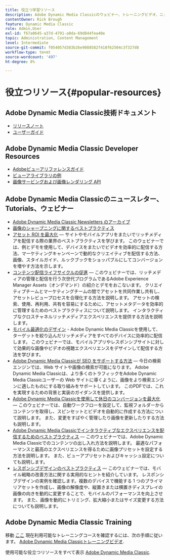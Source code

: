 ```yaml
---
title: 役立つ学習リソース
description: Adobe Dynamic Media Classicのウェビナー、トレーニングビデオ、ニュースレター、ベストプラクティス情報および開発者向けリソースへのリンクです。
contentOwner: Rick Brough
feature: Dynamic Media Classic
role: Admin,User
exl-id: f67a0645-a37d-4791-a0da-69d844fea40e
topic: Administration, Content Management
level: Intermediate
source-git-commit: f054057d383b26e9088582f418f62504c3f327d8
workflow-type: tm+mt
source-wordcount: '497'
ht-degree: 8%

---
```


# 役立つリソース{#popular-resources}

## Adobe Dynamic Media Classic技術ドキュメント

* [リリースノート](https://experienceleague.adobe.com/en/docs/dynamic-media-developer-resources/release-notes/s7rn2017)
* [ユーザーガイド](introduction.md)

## Adobe Dynamic Media Classic Developer Resources

* [Adobeビューアリファレンスガイド](https://experienceleague.adobe.com/en/docs/dynamic-media-developer-resources)
* [ビューアライブラリの例](https://landing.adobe.com/en/na/dynamic-media/ctir-2755/live-demos.html)
* [画像サービングおよび画像レンダリング API](https://experienceleague.adobe.com/en/docs/dynamic-media-developer-resources)

## Adobe Dynamic Media Classicのニュースレター、Tutorials、ウェビナー

* [Adobe Dynamic Media Classic Newsletters のアーカイブ](/help/using/dynamic-media-newsletter.md)
* [画像のシャープニングに関するベストプラクティス](/help/using/assets/s7_sharpening_images.pdf)
* [アセット ROI を最大化](https://adobecustomersuccess.adobeconnect.com/p5ar3hfrrec/?launcher=false&amp;fcsContent=true&amp;pbMode=normal&amp;proto=true)  — サイトやモバイルアプリをまたいでリッチメディアを配信する際の業界のベストプラクティスを学びます。 このウェビナーでは、例とデモを使用して、デバイスをまたいでビデオを効率的に配信する方法、マーケティングキャンペーンで動的なクリエイティブを配信する方法、画像、スタイルガイド、ルックブックをショッパブルにしてコンバージョンを増やす方法を示します。
* [コンテンツ配信ライフサイクルの促進](https://adobecustomersuccess.adobeconnect.com/p88ducm9pqv/)  — このウェビナーでは、リッチメディアの管理と配信を行う次世代プログラムであるAdobe Experience Manager Assets（オンデマンド）の紹介とデモをおこないます。 クリエイティブチームとマーケティングチームの間でアセットを共同作業し共有し、アセットレビュープロセスを合理化する方法を説明します。 アセットの検索、使用、再利用、共有を容易にするために、アセットメタデータを効率的に管理するためのベストプラクティスについて説明します。 インタラクティブなクロスチャネルリッチメディアエクスペリエンスを提供する方法を説明します。
* [モバイル最適化のデザイン](https://adobecustomersuccess.adobeconnect.com/p6oqd3wydif/?launcher=false&amp;fcsContent=true&amp;pbMode=normal&amp;proto=true) - Adobe Dynamic Media Classicを使用して、ターゲットを絞り込んだリッチメディアをすべてのデバイスに効率的に配信します。 このウェビナーでは、モバイルアプリやレスポンシブサイトに対して効果的な画像やビデオの視聴エクスペリエンスをデザインして配信する方法を学びます。
* [Adobe Dynamic Media Classicが SEO をサポートする方法](/help/using/assets/s7_seo.pdf)  — 今日の検索エンジンでは、Web サイトや画像の検索が可能になります。 Adobe Dynamic Media Classicは、より多くのトラフィックをAdobe Dynamic Media Classicユーザーの Web サイトに導くように、画像をより検索エンジンに適したものにする取り組みをサポートしています。 このPDFでは、これを実現するための背景と実装のガイダンスを提供します。
* [Adobe Dynamic Media Classicを使用して休日のコンバージョンを最大化](https://adobecustomersuccess.adobeconnect.com/p32n1yr85c9/?proto=true)  — このウェビナーでは、自動ワークフローを設定して、監視フォルダーからコンテンツを取得し、スピンセットとビデオを自動的に作成する方法について説明します。 また、変更をすばやく管理したり画像を更新したりする方法も説明します。
* [Adobe Dynamic Media Classicでインタラクティブなエクスペリエンスを配信するためのベストプラクティス](https://seminars.adobeconnect.com/p7wb8ej3u6d/)  — このウェビナーでは、Adobe Dynamic Media Classicでのコンテンツの出し入れ方法を説明します。 最適なパフォーマンスと最高のエクスペリエンスを得るために画像プリセットを設定する方法を説明します。 また、ビューアプリセットおよびキャッシュ設定についても説明します。
* [レスポンシブデザインのベストプラクティス](https://offers.adobe.com/en/na/marketing/landings/_40458_responsive_design_live_on_demand_webinar.html)  — このウェビナーでは、モバイル戦略の改善方法に関する実用的なヒントを紹介しています。 レスポンシブデザインの実例を確認します。複数のデバイスで機能する 1 つのプライマリアセットを作成し、画像の解像度や、縦置きまたは横置きディスプレイの画像の向きを動的に変更することで、モバイルのパフォーマンスを向上させます。 また、画像を動的にトリミング、拡大縮小またはサイズ変更する方法についても説明します。

## Adobe Dynamic Media Classic Training

移動 [ここ](https://training.adobe.com/training/courses.html#product=adobe-scene7) 現在利用可能なトレーニングコースを確認するには、次の手順に従います。
[Adobe Dynamic Media Classicトレーニングビデオ](https://experienceleague.adobe.com/en/docs/dynamic-media-classic/using/intro/training-videos#intro).

使用可能な役立つリソースをすべて表示 [Adobe Dynamic Media Classic](home.md).
